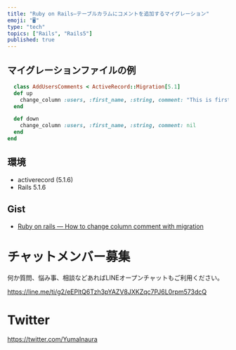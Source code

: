```yaml
---
title: "Ruby on Rails—テーブルカラムにコメントを追加するマイグレーション"
emoji: "🖥"
type: "tech"
topics: ["Rails", "Rails5"]
published: true
---
```


## マイグレーションファイルの例

```rb
  class AddUsersComments < ActiveRecord::Migration[5.1]
  def up
    change_column :users, :first_name, :string, comment: "This is first name of user"
  end

  def down
    change_column :users, :first_name, :string, comment: nil
  end
end
```

## 環境

- activerecord (5.1.6)
- Rails 5.1.6

## Gist

- [Ruby on rails — How to change column comment with migration](https://gist.github.com/YumaInaura/a587ade00f46cba0665df82680d3bdd6)








<!-- Update From Qiita API -->

# チャットメンバー募集


何か質問、悩み事、相談などあればLINEオープンチャットもご利用ください。

https://line.me/ti/g2/eEPltQ6Tzh3pYAZV8JXKZqc7PJ6L0rpm573dcQ





# Twitter


https://twitter.com/YumaInaura


<!-- Update From Qiita API -->


